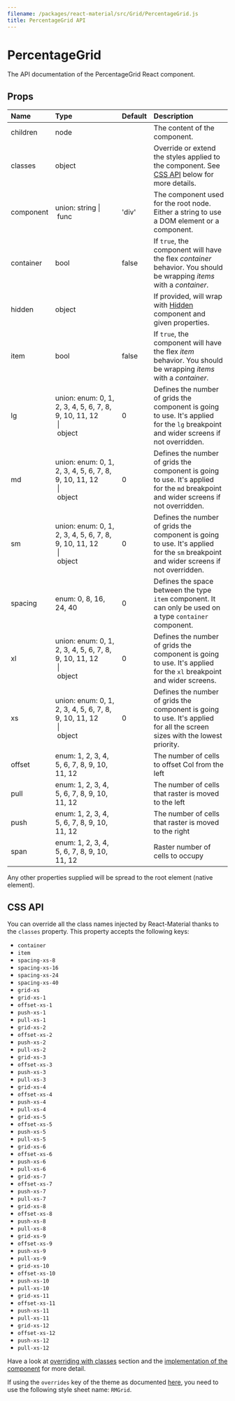 ```yaml
---
filename: /packages/react-material/src/Grid/PercentageGrid.js
title: PercentageGrid API
---
```


<!--- This documentation is automatically generated, do not try to edit it. -->

# PercentageGrid

<p class="description">The API documentation of the PercentageGrid React component.</p>



## Props

| Name | Type | Default | Description |
|:-----|:-----|:--------|:------------|
| <span class="prop-name">children</span> | <span class="prop-type">node |   | The content of the component. |
| <span class="prop-name">classes</span> | <span class="prop-type">object |   | Override or extend the styles applied to the component. See [CSS API](#css-api) below for more details. |
| <span class="prop-name">component</span> | <span class="prop-type">union:&nbsp;string&nbsp;&#124;<br>&nbsp;func<br> | <span class="prop-default">'div'</span> | The component used for the root node. Either a string to use a DOM element or a component. |
| <span class="prop-name">container</span> | <span class="prop-type">bool | <span class="prop-default">false</span> | If `true`, the component will have the flex *container* behavior. You should be wrapping *items* with a *container*. |
| <span class="prop-name">hidden</span> | <span class="prop-type">object |   | If provided, will wrap with [Hidden](/api/hidden) component and given properties. |
| <span class="prop-name">item</span> | <span class="prop-type">bool | <span class="prop-default">false</span> | If `true`, the component will have the flex *item* behavior. You should be wrapping *items* with a *container*. |
| <span class="prop-name">lg</span> | <span class="prop-type">union:&nbsp;enum:&nbsp;0, 1, 2, 3, 4, 5, 6, 7, 8, 9, 10, 11, 12<br>&nbsp;&#124;<br>&nbsp;object<br> | <span class="prop-default">0</span> | Defines the number of grids the component is going to use. It's applied for the `lg` breakpoint and wider screens if not overridden. |
| <span class="prop-name">md</span> | <span class="prop-type">union:&nbsp;enum:&nbsp;0, 1, 2, 3, 4, 5, 6, 7, 8, 9, 10, 11, 12<br>&nbsp;&#124;<br>&nbsp;object<br> | <span class="prop-default">0</span> | Defines the number of grids the component is going to use. It's applied for the `md` breakpoint and wider screens if not overridden. |
| <span class="prop-name">sm</span> | <span class="prop-type">union:&nbsp;enum:&nbsp;0, 1, 2, 3, 4, 5, 6, 7, 8, 9, 10, 11, 12<br>&nbsp;&#124;<br>&nbsp;object<br> | <span class="prop-default">0</span> | Defines the number of grids the component is going to use. It's applied for the `sm` breakpoint and wider screens if not overridden. |
| <span class="prop-name">spacing</span> | <span class="prop-type">enum:&nbsp;0, 8, 16, 24, 40<br> | <span class="prop-default">0</span> | Defines the space between the type `item` component. It can only be used on a type `container` component. |
| <span class="prop-name">xl</span> | <span class="prop-type">union:&nbsp;enum:&nbsp;0, 1, 2, 3, 4, 5, 6, 7, 8, 9, 10, 11, 12<br>&nbsp;&#124;<br>&nbsp;object<br> | <span class="prop-default">0</span> | Defines the number of grids the component is going to use. It's applied for the `xl` breakpoint and wider screens. |
| <span class="prop-name">xs</span> | <span class="prop-type">union:&nbsp;enum:&nbsp;0, 1, 2, 3, 4, 5, 6, 7, 8, 9, 10, 11, 12<br>&nbsp;&#124;<br>&nbsp;object<br> | <span class="prop-default">0</span> | Defines the number of grids the component is going to use. It's applied for all the screen sizes with the lowest priority. |
| <span class="prop-name">offset</span> | <span class="prop-type">enum:&nbsp;1, 2, 3, 4, 5, 6, 7, 8, 9, 10, 11, 12<br> |   | The number of cells to offset Col from the left |
| <span class="prop-name">pull</span> | <span class="prop-type">enum:&nbsp;1, 2, 3, 4, 5, 6, 7, 8, 9, 10, 11, 12<br> |   | The number of cells that raster is moved to the left |
| <span class="prop-name">push</span> | <span class="prop-type">enum:&nbsp;1, 2, 3, 4, 5, 6, 7, 8, 9, 10, 11, 12<br> |   | The number of cells that raster is moved to the right |
| <span class="prop-name">span</span> | <span class="prop-type">enum:&nbsp;1, 2, 3, 4, 5, 6, 7, 8, 9, 10, 11, 12<br> |   | Raster number of cells to occupy |

Any other properties supplied will be spread to the root element (native element).

## CSS API

You can override all the class names injected by React-Material thanks to the `classes` property.
This property accepts the following keys:

- `container`
- `item`
- `spacing-xs-8`
- `spacing-xs-16`
- `spacing-xs-24`
- `spacing-xs-40`
- `grid-xs`
- `grid-xs-1`
- `offset-xs-1`
- `push-xs-1`
- `pull-xs-1`
- `grid-xs-2`
- `offset-xs-2`
- `push-xs-2`
- `pull-xs-2`
- `grid-xs-3`
- `offset-xs-3`
- `push-xs-3`
- `pull-xs-3`
- `grid-xs-4`
- `offset-xs-4`
- `push-xs-4`
- `pull-xs-4`
- `grid-xs-5`
- `offset-xs-5`
- `push-xs-5`
- `pull-xs-5`
- `grid-xs-6`
- `offset-xs-6`
- `push-xs-6`
- `pull-xs-6`
- `grid-xs-7`
- `offset-xs-7`
- `push-xs-7`
- `pull-xs-7`
- `grid-xs-8`
- `offset-xs-8`
- `push-xs-8`
- `pull-xs-8`
- `grid-xs-9`
- `offset-xs-9`
- `push-xs-9`
- `pull-xs-9`
- `grid-xs-10`
- `offset-xs-10`
- `push-xs-10`
- `pull-xs-10`
- `grid-xs-11`
- `offset-xs-11`
- `push-xs-11`
- `pull-xs-11`
- `grid-xs-12`
- `offset-xs-12`
- `push-xs-12`
- `pull-xs-12`

Have a look at [overriding with classes](/customization/overrides#overriding-with-classes) section
and the [implementation of the component](https://github.com/6thquake/react-material/tree/develop/packages/react-material/src/Grid/PercentageGrid.js)
for more detail.

If using the `overrides` key of the theme as documented
[here](/customization/themes#customizing-all-instances-of-a-component-type),
you need to use the following style sheet name: `RMGrid`.

